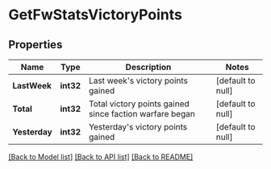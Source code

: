 # GetFwStatsVictoryPoints

## Properties
Name | Type | Description | Notes
------------ | ------------- | ------------- | -------------
**LastWeek** | **int32** | Last week&#x27;s victory points gained | [default to null]
**Total** | **int32** | Total victory points gained since faction warfare began | [default to null]
**Yesterday** | **int32** | Yesterday&#x27;s victory points gained | [default to null]

[[Back to Model list]](../README.md#documentation-for-models) [[Back to API list]](../README.md#documentation-for-api-endpoints) [[Back to README]](../README.md)


